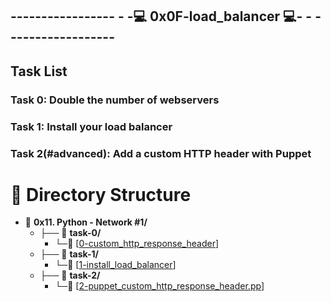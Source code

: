 ## ----------------- - -💻 0x0F-load_balancer 💻- - ------------------

## Task List

### Task 0: Double the number of webservers

### Task 1: Install your load balancer

### Task 2(#advanced): Add a custom HTTP header with Puppet

# 📁 Directory Structure

- 📂 **0x11. Python - Network #1/**
  - ├── 📂 **task-0/**
    - └─🔐 [[0-custom_http_response_header](https://github.com/HichamLuffy/alx-system_engineering-devops/blob/master/0x0F-load_balancer/0-custom_http_response_header)]
  - ├── 📂 **task-1/**
    - └─🔑 [[1-install_load_balancer](https://github.com/HichamLuffy/alx-system_engineering-devops/blob/master/0x0F-load_balancer/1-install_load_balancer)]
  - ├── 📂 **task-2/**
    - └─📧 [[2-puppet_custom_http_response_header.pp](https://github.com/HichamLuffy/alx-system_engineering-devops/blob/master/0x0F-load_balancer/2-puppet_custom_http_response_header.pp)]
